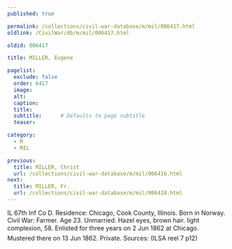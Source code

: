 ```yaml
---
published: true

permalink: /collections/civil-war-database/m/mil/006417.html
oldlink: /CivilWar/db/m/mil/006417.html

oldid: 006417

title: MILLER, Eugene

pagelist:
  exclude: false
  order: 6417
  image: 
  alt:
  caption:
  title:
  subtitle:      # Defaults to page subtitle
  teaser:

category: 
  - M 
  - MIL

previous:
  title: MILLER, Christ
  url: /collections/civil-war-database/m/mil/006416.html  
next:
  title: MILLER, Fr.
  url: /collections/civil-war-database/m/mil/006418.html   
---
```

IL 67th Inf Co D. Residence: Chicago, Cook County, Illinois. Born in Norway. Civil War: Farmer. Age 23. Unmarried. Hazel eyes, brown hair. light complexion, 5&#146;8&#148;. Enlisted for three years on 2 Jun 1862 at Chicago. Mustered there on 13 Jun 1862. Private. Sources: (ILSA reel 7 p12)